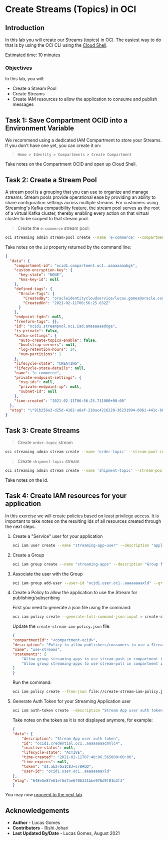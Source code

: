 # Create Streams (Topics) in OCI

## Introduction

In this lab you will create our Streams (topics) in OCI. The easiest way to do that is by using the OCI CLI using the [Cloud Shell](https://docs.oracle.com/en-us/iaas/Content/API/Concepts/cloudshellintro.htm).

Estimated time: 10 minutes

### Objectives

In this lab, you will:

* Create a Stream Pool
* Create Streams
* Create IAM resources to allow the application to consume and publish messages


## Task 1: Save Compartment OCID into a Environment Variable

We recommend using a dedicated IAM Compartment to store your Streams. If you don't have one yet, you can create it on:
> `Home > Identity > Compartments > Create Compartment`

Take notes on the Compartment OCID and open up Cloud Shell.

## Task 2: Create a Stream Pool

A stream pool is a grouping that you can use to organize and manage streams. Stream pools provide operational ease by providing an ability to share configuration settings across multiple streams. For customers using Streaming's Kafka compatibility feature, the stream pool serves as the root of a virtual Kafka cluster, thereby enabling every action on that virtual cluster to be scoped to that stream pool.

> Create the `e-commerce` stream pool:

```bash
oci streaming admin stream-pool create --name 'e-commerce' --compartment-id 'ocid1.compartment.oc1..aaaaaaaabgk'
```

Take notes on the `id` property returned by the command line:

```json
{
  "data": {
    "compartment-id": "ocid1.compartment.oc1..aaaaaaaabgk",
    "custom-encryption-key": {
      "key-state": "NONE",
      "kms-key-id": null
    },
    "defined-tags": {
      "Oracle-Tags": {
        "CreatedBy": "oracleidentitycloudservice/lucas.gomes@oracle.com",
        "CreatedOn": "2021-02-11T06:56:25.632Z"
      }
    },
    "endpoint-fqdn": null,
    "freeform-tags": {},
    "id": "ocid1.streampool.oc1.iad.amaaaaaadoga",
    "is-private": false,
    "kafka-settings": {
      "auto-create-topics-enable": false,
      "bootstrap-servers": null,
      "log-retention-hours": 24,
      "num-partitions": 1
    },
    "lifecycle-state": "CREATING",
    "lifecycle-state-details": null,
    "name": "e-commerce",
    "private-endpoint-settings": {
      "nsg-ids": null,
      "private-endpoint-ip": null,
      "subnet-id": null
    },
    "time-created": "2021-02-11T06:56:25.711000+00:00"
  },
  "etag": "\"91b256a3-d25d-4182-a8af-218ac4216220-36231994-6061-441c-b810-12312313\""
}
```

## Task 3: Create Streams

> Create `order-topic` stream

```bash
oci streaming admin stream create --name 'order-topic' --stream-pool-id 'ocid1.streampool.oc1.iad.amaaaaaadoga' --partitions 1
```

> Create `shipment-topic` stream

```bash
oci streaming admin stream create --name 'shipment-topic' --stream-pool-id 'ocid1.streampool.oc1.iad.amaaaaaadoga' --partitions 1
```

Take notes on the id.

## Task 4: Create IAM resources for your application

In this exercise we will create policies based on least privilege access. It is important to take notes on the resulting ids of all resources created through the next steps.

1. Create a "Service" user for your application

    ```bash
    oci iam user create --name "streaming-app-user" --description "application user to use Streams"
    ```

1. Create a Group

    ```bash
    oci iam group create --name "streaming-apps" --description "Group for Streaming Applications"
    ```

1.  Associate the user with the Group

    ```bash
    oci iam group add-user --user-id "ocid1.user.oc1..aaaaaaaaxld" --group-id "ocid1.group.oc1..aaaaaaaal5ed6lu"
    ```

1. Create a Policy to allow the application to use the Stream for publishing/subscribing

    First you need to generate a json file using the command:

    ```bash
    oci iam policy create --generate-full-command-json-input > create-stream-iam-policy.json
    ```

    Update the `create-stream-iam-policy.json` file:

    ```json
    {
    "compartmentId": "<compartment-ocid>",
    "description": "Policy to allow publishers/consumers to use a Stream",
    "name": "use-streams",
    "statements": [
        "Allow group streaming-apps to use stream-push in compartment id <compartment-ocid> where target.stream.id='<order-topic-stream-ocid>'",
        "Allow group streaming-apps to use stream-pull in compartment id <compartment-ocid> where target.stream.id='<order-topic-stream-ocid>'"
    ]
    }
    ```

    Run the command:

    ```bash
    oci iam policy create --from-json file://create-stream-iam-policy.json
    ```

1. Generate Auth Token for your Streaming Application user

    ```bash
    oci iam auth-token create --description "Stream App user auth token" --user-id  "ocid1.user.oc1..aaaaaaaaxld"
    ```

    Take notes on the token as it is not displayed anymore, for example:

    ```json
    {
    "data": {
        "description": "Stream App user auth token",
        "id": "ocid1.credential.oc1..aaaaaaaacmnlc4",
        "inactive-status": null,
        "lifecycle-state": "ACTIVE",
        "time-created": "2021-02-11T07:40:06.565000+00:00",
        "time-expires": null,
        "token": "d$.ab2rGa1C8J=sr8#bD",
        "user-id": "ocid1.user.oc1..aaaaaaaaxld"
    },
    "etag": "648e5e87e61ef6d7ae6706331bbe976d9f81b3f3"
    }
    ```

You may now [proceed to the next lab](#next).

## Acknowledgements

* **Author** - Lucas Gomes
* **Contributors** -  Rishi Johari
* **Last Updated By/Date** - Lucas Gomes, August 2021
